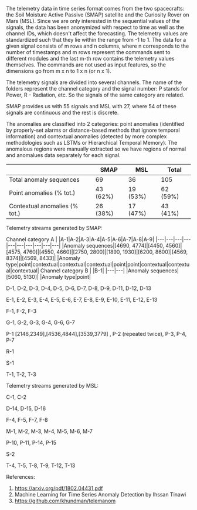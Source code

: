 The telemetry data in time series format comes from the two spacecrafts: the Soil Moisture Active Passive (SMAP) satellite and the Curiosity Rover on Mars (MSL). Since we are only interested in the sequential values of the signals, the data has been anonymized with respect to time as well as the channel IDs, which doesn't affect the forecasting. The telemetry values are standardized such that they lie within the range from -1 to 1. The data for a given signal consists of m rows and n columns, where n corresponds to the number of timestamps and m rows represent the commands sent to different modules and the last m-th row contains the telemetry values themselves. The commands are not used as input features, so the dimensions go from m x n to 1 x n (or n x 1). 

The telemetry signals are divided into several channels. The name of the folders represent the channel category and the signal number: P stands for Power, R - Radiation, etc. So the signals of the same category are related. 

SMAP provides us with 55 signals and MSL with 27, where 54 of these signals are continuous and the rest is discrete. 

The anomalies are classified into 2 categories: point anomalies (identified by properly-set alarms or distance-based methods that ignore temporal information) and contextual anomalies (detected by more complex methodologies such as LSTMs or Hierarchical Temporal Memory). The anomalous regions were manually extracted so we have regions of normal and anomalues data separately for each signal.

 ||SMAP|MSL|Total|
 |-----------------------|----|---|-----|
 |Total anomaly sequences|69|36|105|
 |Point anomalies (% tot.)|43 (62%)|19 (53%)|62 (59%)|
 |Contextual anomalies (% tot.)|26 (38%)|17 (47%)|43 (41%)|
 
Telemetry streams generated by SMAP:

Channel category A
|   |A-1|A-2|A-3|A-4|A-5|A-6|A-7|A-8|A-9|
|---|---|---|---|---|---|---|---|---|---|
|Anomaly sequences|[4690, 4774]|[4450, 4560]|[4575, 4760]|[4550, 4660]|[2750, 2800]|[1890, 1930]|[6200, 8600]|[4569, 8374]|[4569, 8433]|
|Anomaly type|point|contextual|contextual|contextual|point|point|contextual|contextual|contextual|
Channel category B
|   |B-1|
|---|---|
|Anomaly sequences|[5060, 5130]|
|Anomaly type|point|

D-1, D-2, D-3, D-4, D-5, D-6, D-7, D-8, D-9, D-11, D-12, D-13

E-1, E-2, E-3, E-4, E-5, E-6, E-7, E-8, E-9, E-10, E-11, E-12, E-13

F-1, F-2, F-3

G-1, G-2, G-3, G-4, G-6, G-7

P-1 [2146,2349],[4536,4844],[3539,3779] , P-2 (repeated twice), P-3, P-4, P-7

R-1

S-1 

T-1, T-2, T-3

Telemetry streams generated by MSL:

C-1, C-2

D-14, D-15, D-16

F-4, F-5, F-7, F-8

M-1, M-2, M-3, M-4, M-5, M-6, M-7

P-10, P-11, P-14, P-15

S-2

T-4, T-5, T-8, T-9, T-12, T-13
 
References:
1) https://arxiv.org/pdf/1802.04431.pdf
2) Machine Learning for Time Series Anomaly Detection by Ihssan Tinawi
3) https://github.com/khundman/telemanom 
